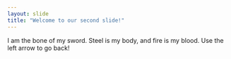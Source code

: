 ```yaml
---
layout: slide
title: "Welcome to our second slide!"
---
```

I am the bone of my sword.
Steel is my body, and fire is my blood.
Use the left arrow to go back!
